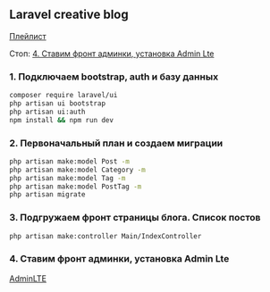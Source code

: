 ## Laravel creative blog  

[Плейлист](https://www.youtube.com/watch?v=UqlVcp21X7c&list=PLd2_Os8Cj3t8StX6GztbdMIUXmgPuingB&index=1)

Стоп: [4. Ставим фронт админки, установка Admin Lte](https://www.youtube.com/watch?v=UUCrtd39MCE&list=PLd2_Os8Cj3t8StX6GztbdMIUXmgPuingB&index=9)

### 1. Подключаем bootstrap, auth и базу данных  
```sh  
composer require laravel/ui  
php artisan ui bootstrap  
php artisan ui:auth  
npm install && npm run dev  
```  

### 2. Первоначальный план и создаем миграции  
```sh  
php artisan make:model Post -m  
php artisan make:model Category -m  
php artisan make:model Tag -m  
php artisan make:model PostTag -m  
php artisan migrate  
```  

### 3. Подгружаем фронт страницы блога. Список постов  
```sh  
php artisan make:controller Main/IndexController  
```  

### 4. Ставим фронт админки, установка Admin Lte  
[AdminLTE](https://adminlte.io/)  